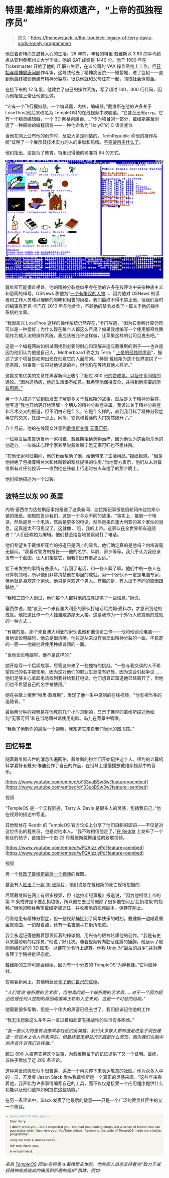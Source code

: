 # 特里·戴维斯的麻烦遗产，“上帝的孤独程序员”

> 原文：<https://thenewstack.io/the-troubled-legacy-of-terry-davis-gods-lonely-programmer/>

他过着奇特而又鼓舞人心的生活。26 年前，年轻的特里·戴维斯以 3.63 的平均绩点从亚利桑那州立大学毕业。他的 SAT 成绩是 1440 分。他于 1990 年在 Ticketmaster 开始了他的 IT 职业生涯，在该公司的 VAX 操作系统上工作，但[开始与精神健康问题](https://motherboard.vice.com/en_us/article/wnj43x/gods-lonely-programmer)作斗争，这导致他去了精神病医院——短暂地，进了监狱——直到他最终被诊断患有精神分裂症。很快他就和父母住在一起，领取社会保障金。

在接下来的 12 年里，他建立了自己的操作系统，写了超过 100，000 行代码，因为他相信上帝让他这么做。

“它有一个飞行模拟器，一个编译器，内核，编辑器，”戴维斯在他的许多关于 LoseThos(他后来改名为 TempleOS)的在线视频中吹嘘道。“它甚至还有`grep`。它有一个精灵编辑器，一个 3D 网格创建器……”作为项目的一部分，戴维斯甚至创造了一种原始的编程语言——一种他命名为“HolyC”的 C 语言变体

当他在网上公布他的创作时，反应大多是同情的。TechRepublic 称他的操作系统“证明了一个展示其技术实力的人的奉献和热情。[不需要再多什么了](https://www.techrepublic.com/blog/software-engineer/templeos-an-educational-tool-for-programming-experiments/)。

他们指出，这是为了教育，特里记得他的老准将 64 的方式。

![TempleOS screenshot](img/b3a7187f6919a7247edf93b94fc35b2f.png)

戴维斯可能很难相处，他的精神分裂症似乎会在他的许多在线评论中夹杂种族主义和恐同的绰号。OSNews 称他为“[一个有争议的人物](http://www.osnews.com/story/30710/Creator_of_TempleOS_Terry_Davis_has_passed_away)……因为他对 OSNews 的读者和工作人员难以理解的咆哮和粗鲁的风格。我们最终不得不禁止他，但我们当时的编辑克罗克·卡门在 2010 年与他合作，不顾他的禁令发表了一篇关于他的操作系统的文章。

“我很高兴 LoseThos 这样的操作系统仍然存在，”卡门写道，“因为它表明计算仍然可以是一种爱好；为什么现在每个人都这么严肃？如果我想编写一个使用解释性舞蹈作为输入法的操作系统，我应该被允许这样做，让苹果这样的公司见鬼去吧。”

这是一个编程网站如何试图找到必要的耐心和理解来适应戴维斯的例子——也许是因为他们认为他是自己人。Motherboard 称之为 Terry " [上帝的孤独程序员](https://motherboard.vice.com/en_us/article/wnj43x/gods-lonely-programmer)"，描述了这个项目是如何出现在创建它的人面前的。“特里·戴维斯为这个世界提供了一座圣殿，供奉着一位只对他说话的神，但他仍在等待其他人聆听。”

这篇文笔优美的文章在黑客新闻上吸引了超过 800 张[的赞成票，以及许多同情的评论。“因为这场病，他的生活很不如意。我希望他保持安全，并得到他需要的所有照顾。”](https://news.ycombinator.com/item?id=8658283)

另一个人描述了受到启发去了解更多关于戴维斯的故事，然后是关于精神分裂症，他写道“我也开始更好地理解一个朋友的精神分裂症亲属。我读过关于精神分裂症和艺术交叉的报道，但不明白它是什么，它是什么样的，直到我目睹了精神分裂症与它的交叉，在这一点上，同情、钦佩和着迷的大门突然敞开了。”

八个月前，他的在线观众注意到[戴维斯变得](https://www.reddit.com/r/Drama/comments/7218gh/templeos_creator_is_now_homeless/) [无家可归](https://news.ycombinator.com/item?id=16105043)。

一位朋友后来告诉当地一家报纸，戴维斯拒绝药物治疗，因为他认为这会扼杀他的创造力。一位临床心理学家甚至说戴维斯宁愿无家可归也不愿住院。

“在他无家可归期间，他的粉丝帮助了他，给他带来了生活用品，”报纸报道。"但是他拒绝了包括亚特兰大和休斯顿的粉丝提供的住房."当地警方表示，他们从未对戴维斯有过任何投诉——直到他在铁轨上行走时被火车撞了的那个晚上。

他们把他描述为一个过客。

## 波特兰以东 90 英里

内塔·塞西尔为达拉斯纪事报报道了这条新闻，达拉斯纪事报是俄勒冈州达拉斯小镇的报纸。她周四告诉我们，这是一个与众不同的故事。“事实上，接到一个电话，然后是另一个电话，然后是更多的电话，然后是来自澳大利亚的某个家伙的消息，这真是太不可思议了。这就像，'哦，我的上帝。这家伙在全世界都有追随者！“人们还称她为编辑。他们甚至给当地警察局打了电话。

他们希望关于戴维斯死亡的报道只是网上的谣言。他们确定真的是他吗？内塔说毫无疑问。“我看过警方的报告——他的名字、年龄、家乡等等。我几乎认为我应该发布一个截图，让人们相信它，但我们没有走那么远。”

接下来发生的事情有些感人。“我回了电话，和一些人聊了聊。他们中的一些人在计算机领域，所以他们非常清楚他在那里的成就。另一个家伙不一定是电脑专家，但他就是*喜欢*这个家伙。他只是喜欢这个男人。有趣的是，有人出于不同的原因跟踪他。”

“我和三四个人谈过，他们每个人都对他的成就提供了一些信息，”她说。

塞西尔说，她“直到一个来自澳大利亚的家伙打电话给约翰·麦科尔，才意识到他的成就。他把这比作一个人独自建造摩天大楼。这是我作为一个外行人欣赏他的成就的一种方式…

“有趣的是，那个来自澳大利亚的家伙说他和他谈论工作——他和他谈论电脑——当他谈论电脑时，他总是很清晰。他只是从来没有表现出精神分裂的一面，不稳定的一面——他被批评使用种族诽谤的一面。

"当他谈论电脑时，他不是这样的."

她开始写一个后续故事，尽管这带来了一些独特的挑战。“一些与我交谈的人不希望自己的名字被使用，因为这对他们的职业生涯没有好处，因为这会引起争议……他们足够关心拿起电话找到我并给我打电话，他们想真正知道他已经离开了，但他们也不希望自己的名字被使用。”

她在谷歌上搜索“特里·戴维斯”，发现了他一生中录制的在线视频。"他有相当多的追随者。"

最后两分钟的视频是在他死前几个小时录制的，显示了憔悴的戴维斯描述他如何“无家可归”和在当地图书馆使用电脑。鸟儿在背景中啁啾。

“我看了他制作的最后一个视频，我知道它来自我们当地的图书馆。”

## 回忆特里

随着戴维斯去世的消息传遍网络，戴维斯的粉丝们开始记住这个人。纽约的计算机科学爱好者戴夫·埃迪创作了自己的作品，在钢琴上缓慢播放戴维斯视频中的音乐。

[https://www.youtube.com/embed/oY33uoBSw3w?feature=oembed](https://www.youtube.com/embed/oY33uoBSw3w?feature=oembed)

视频

“TempleOS 是一个工程奇迹，Terry A. Davis 是很多人的灵感，包括我自己，”他在视频的描述中写道。

其他粉丝在 Reddit 的 TempleOS 官方论坛上分享了他们自制的颂词——不仅是对这位杰出的程序员，也是对他本人。“我不敢相信他走了，”[在 Reddit](https://www.reddit.com/r/TempleOS_Official/comments/9h8wmq/i_cant_believe_hes_gone/?st=jma1jnhv&sh=1dc96a9b) 上发布了一个粉丝的帖子，链接到一个由 22 秒戴维斯跳舞组成的致敬视频。

[https://www.youtube.com/embed/wFQAIzzjyPc?feature=oembed](https://www.youtube.com/embed/wFQAIzzjyPc?feature=oembed)

视频

另一个[修改了戴维斯最后一个视频](https://www.reddit.com/r/TempleOS_Official/comments/9ezrim/i_made_this_terry_says_goodbye/%20)的截图。

甚至有人[贴出了一组 10 张照片](https://www.reddit.com/r/TempleOS_Official/comments/9gfe2g/posted_during_the_meeting_pictures_from_where/)，他们说是在戴维斯的死亡现场拍摄的:

尽管戴维斯在网上有很多视频，但《达拉斯纪事报》报道说，“因为他相信上帝的第 11 条戒律是不要乱扔垃圾，所以他在去世前删除了很多他在网上‘乱扔垃圾’的视频。”但他的粉丝希望戴维斯被记住，并收集他的视频副本，保存在网上。

尽管他患有精神分裂症，但一些视频捕捉到了简单快乐的时刻。戴维斯一边唱着重金属歌曲，一边敲着鼓，还有一名吉他手在街角唱歌。

我会永远记得他戴着那顶反着的棒球帽，用兴奋的眼神炫耀他的创作。“我是有史以来最聪明的程序员，”他说了好几次。随着视频转向脏话连篇的捶胸，他展示了他刚刚编码好的 3D 图形，以便在命令行上旋转。他称 Unix 为“最后的战争”,并对麻省理工学院持批评态度。

戴维斯的工作可能会继续，因为有一个分支的 TempleOS“为异教徒。”它叫做神社。

在黑客新闻上，其他粉丝[分享了他们自己的哀悼](https://news.ycombinator.com/item?id=17912618)。

*“人们常说‘被折磨的艺术家’，但他真的是一个被折磨的艺术家……对于一个因为超出他或任何人控制的原因而偏离正轨的人生来说，这是一个可悲的结局。”*

他需要很多帮助，但是一个伟大的黑客已经去世了，我们应该记住他的工作

“我无法想象这么多年来一直过着如此富有挑战性的生活有多困难。”

*“我一直认为特里有点像黑客社区的反英雄。我们大多数人都知道走进兔子洞去建造一些技术上令人印象深刻，但最终毫无用处的东西是什么感觉，因为我们头脑中的声音告诉我们这样做。”*

超过 600 人投票支持这个故事，为戴维斯留下的记忆提供了又一个证明。最终，该帖子增加了近 200 条评论。

这种喜爱的感觉似乎很普遍，遍及一个再次停下来表达敬意的社区。作为众多人中的一员，开发者 Jason Slack 发帖称戴维斯是一个真正的灵感来源。“这些年来看着他，我开始为许多事情编写自己的工具，而不仅仅是接受一个应用程序提供什么功能以及他们选择如何提供这些功能。”

在另一条评论中，Slack 发表了他最后的敬意——只是一个广泛的赞赏社区中的又一个粉丝。

![Dear Terry - via Hacker News](img/03a1e6e175b4d6c9848411784aec4971.png)

*来自 [TempleOS](http://www.templeos.org/) 网站:在特里·a·戴维斯去世后，他的家人请求支持者向“致力于减轻精神疾病造成的痛苦和折磨的组织”捐款，例如:*

<svg xmlns:xlink="http://www.w3.org/1999/xlink" viewBox="0 0 68 31" version="1.1"><title>Group</title> <desc>Created with Sketch.</desc></svg>